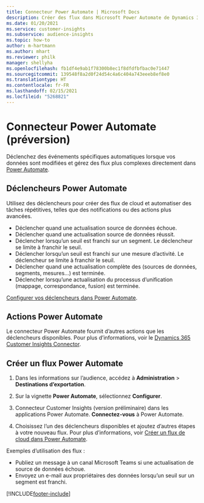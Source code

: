 ```yaml
---
title: Connecteur Power Automate | Microsoft Docs
description: Créer des flux dans Microsoft Power Automate de Dynamics 365 Customer Insights.
ms.date: 01/20/2021
ms.service: customer-insights
ms.subservice: audience-insights
ms.topic: how-to
author: m-hartmann
ms.author: mhart
ms.reviewer: philk
manager: shellyha
ms.openlocfilehash: fb1df4e9ab1f78300b8ec1f8dfdfbfbac0e71447
ms.sourcegitcommit: 139548f8a2d0f24d54c4a6c404a743eeeb8ef8e0
ms.translationtype: HT
ms.contentlocale: fr-FR
ms.lasthandoff: 02/15/2021
ms.locfileid: "5268821"
---
```

# <a name="power-automate-connector-preview"></a>Connecteur Power Automate (préversion)

Déclenchez des événements spécifiques automatiques lorsque vos données sont modifiées et gérez des flux plus complexes directement dans [Power Automate](https://flow.microsoft.com/).

## <a name="power-automate-triggers"></a>Déclencheurs Power Automate

Utilisez des déclencheurs pour créer des flux de cloud et automatiser des tâches répétitives, telles que des notifications ou des actions plus avancées. 

- Déclencher quand une actualisation source de données échoue. 
- Déclencher quand une actualisation source de données réussit.
- Déclencher lorsqu’un seuil est franchi sur un segment. Le déclencheur se limite à franchir le seuil.
- Déclencher lorsqu’un seuil est franchi sur une mesure d’activité. Le déclencheur se limite à franchir le seuil.
- Déclencher quand une actualisation complète des (sources de données, segments, mesures...) est terminée.
- Déclencher lorsqu’une actualisation du processus d’unification (mappage, correspondance, fusion) est terminée.

[Configurer vos déclencheurs dans Power Automate](https://flow.microsoft.com/connectors/shared_customerinsights/dynamics-365-customer-insights-connector/).

## <a name="power-automate-actions"></a>Actions Power Automate
Le connecteur Power Automate fournit d’autres actions que les déclencheurs disponibles. Pour plus d’informations, voir le [Dynamics 365 Customer Insights Connector](https://docs.microsoft.com/connectors/customerinsights/).

## <a name="create-a-power-automate-flow"></a>Créer un flux Power Automate

1. Dans les informations sur l’audience, accédez à **Administration** > **Destinations d’exportation**.

1. Sur la vignette **Power Automate**, sélectionnez **Configurer**.

1. Connecteur Customer Insights (version préliminaire) dans les applications Power Automate. **Connectez-vous** à Power Automate.

1. Choisissez l’un des déclencheurs disponibles et ajoutez d’autres étapes à votre nouveau flux. Pour plus d’informations, voir [Créer un flux de cloud dans Power Automate](https://docs.microsoft.com/power-automate/get-started-logic-flow).

Exemples d’utilisation des flux : 
- Publiez un message à un canal Microsoft Teams si une actualisation de source de données échoue. 
- Envoyez un e-mail aux propriétaires des données lorsqu’un seuil sur un segment est franchi.



[!INCLUDE[footer-include](../includes/footer-banner.md)]